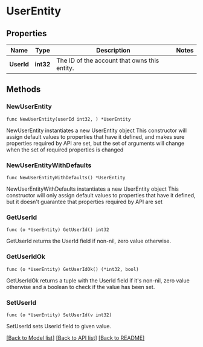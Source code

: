 # UserEntity

## Properties

Name | Type | Description | Notes
------------ | ------------- | ------------- | -------------
**UserId** | **int32** | The ID of the account that owns this entity. | 

## Methods

### NewUserEntity

`func NewUserEntity(userId int32, ) *UserEntity`

NewUserEntity instantiates a new UserEntity object
This constructor will assign default values to properties that have it defined,
and makes sure properties required by API are set, but the set of arguments
will change when the set of required properties is changed

### NewUserEntityWithDefaults

`func NewUserEntityWithDefaults() *UserEntity`

NewUserEntityWithDefaults instantiates a new UserEntity object
This constructor will only assign default values to properties that have it defined,
but it doesn't guarantee that properties required by API are set

### GetUserId

`func (o *UserEntity) GetUserId() int32`

GetUserId returns the UserId field if non-nil, zero value otherwise.

### GetUserIdOk

`func (o *UserEntity) GetUserIdOk() (*int32, bool)`

GetUserIdOk returns a tuple with the UserId field if it's non-nil, zero value otherwise
and a boolean to check if the value has been set.

### SetUserId

`func (o *UserEntity) SetUserId(v int32)`

SetUserId sets UserId field to given value.



[[Back to Model list]](../README.md#documentation-for-models) [[Back to API list]](../README.md#documentation-for-api-endpoints) [[Back to README]](../README.md)


